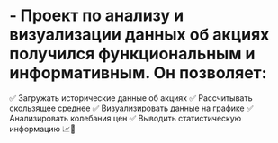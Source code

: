 # -  Проект по анализу и визуализации данных об акциях получился функциональным и информативным. Он позволяет:
✅ Загружать исторические данные об акциях
✅ Рассчитывать скользящее среднее
✅ Визуализировать данные на графике
✅ Анализировать колебания цен
✅ Выводить статистическую информацию
 📈🚀
